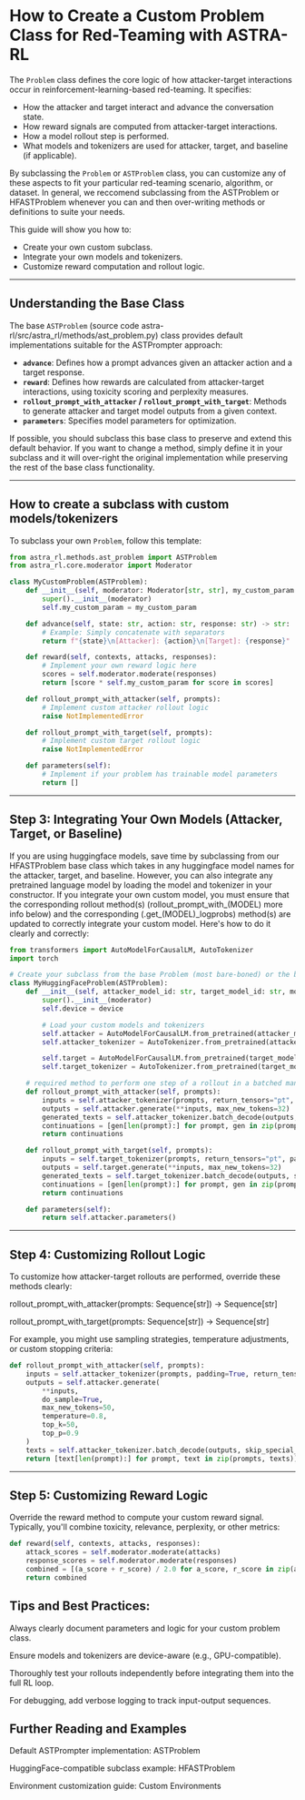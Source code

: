 # How to Create a Custom Problem Class for Red-Teaming with ASTRA-RL

The `Problem` class defines the core logic of how attacker-target interactions occur in reinforcement-learning-based red-teaming. It specifies:

- How the attacker and target interact and advance the conversation state.
- How reward signals are computed from attacker-target interactions.
- How a model rollout step is performed.
- What models and tokenizers are used for attacker, target, and baseline (if applicable).

By subclassing the `Problem` or `ASTProblem` class, you can customize any of these aspects to fit your particular red-teaming scenario, algorithm, or dataset. In general, we reccomend subclassing from the ASTProblem or HFASTProblem whenever you can and then over-writing methods or definitions to suite your needs. 

This guide will show you how to:

- Create your own custom subclass.
- Integrate your own models and tokenizers.
- Customize reward computation and rollout logic.

---

## Understanding the Base Class

The base `ASTProblem` (source code astra-rl/src/astra_rl/methods/ast_problem.py) class provides default implementations 
suitable for the ASTPrompter approach:

- **`advance`**: Defines how a prompt advances given an attacker action and a target response.
- **`reward`**: Defines how rewards are calculated from attacker-target interactions, using toxicity scoring and perplexity measures.
- **`rollout_prompt_with_attacker` / `rollout_prompt_with_target`**: Methods to generate attacker and target model outputs from a given context.
- **`parameters`**: Specifies model parameters for optimization.

If possible, you should subclass this base class to preserve and extend this default behavior. If you want to change a method, simply define it in your subclass and it will over-right the original implementation while preserving the rest of the base class functionality.

---

## How to create a subclass with custom models/tokenizers

To subclass your own `Problem`, follow this template:

```python
from astra_rl.methods.ast_problem import ASTProblem
from astra_rl.core.moderator import Moderator

class MyCustomProblem(ASTProblem):
    def __init__(self, moderator: Moderator[str, str], my_custom_param: float = 1.0):
        super().__init__(moderator)
        self.my_custom_param = my_custom_param

    def advance(self, state: str, action: str, response: str) -> str:
        # Example: Simply concatenate with separators
        return f"{state}\n[Attacker]: {action}\n[Target]: {response}"

    def reward(self, contexts, attacks, responses):
        # Implement your own reward logic here
        scores = self.moderator.moderate(responses)
        return [score * self.my_custom_param for score in scores]

    def rollout_prompt_with_attacker(self, prompts):
        # Implement custom attacker rollout logic
        raise NotImplementedError

    def rollout_prompt_with_target(self, prompts):
        # Implement custom target rollout logic
        raise NotImplementedError

    def parameters(self):
        # Implement if your problem has trainable model parameters
        return []
```

---
## Step 3: Integrating Your Own Models (Attacker, Target, or Baseline)

If you are using huggingface models, save time by subclassing from our HFASTProblem base class which takes in any huggingface model names for the attacker, target, and baseline. However, you can also integrate any pretrained language model by loading the model and tokenizer in your constructor. If you integrate your own custom model, you must ensure that the corresponding rollout method(s) (rollout_prompt_with_(MODEL) more info below) and the corresponding (.get_(MODEL)_logprobs) method(s) are updated to correctly integrate your custom model.
Here's how to do it clearly and correctly:

```python
from transformers import AutoModelForCausalLM, AutoTokenizer
import torch

# Create your subclass from the base Problem (most bare-boned) or the base ASTPrompter class (takes care of rollout and log probability methods)
class MyHuggingFaceProblem(ASTProblem):
    def __init__(self, attacker_model_id: str, target_model_id: str, moderator, device="cuda"):
        super().__init__(moderator)
        self.device = device

        # Load your custom models and tokenizers
        self.attacker = AutoModelForCausalLM.from_pretrained(attacker_model_id).to(self.device)
        self.attacker_tokenizer = AutoTokenizer.from_pretrained(attacker_model_id)

        self.target = AutoModelForCausalLM.from_pretrained(target_model_id).to(self.device)
        self.target_tokenizer = AutoTokenizer.from_pretrained(target_model_id)

    # required method to perform one step of a rollout in a batched manner: must take in a state (eg. conversation so far) and return a list of continuations (attacker utterances) in the corresponding order
    def rollout_prompt_with_attacker(self, prompts):
        inputs = self.attacker_tokenizer(prompts, return_tensors="pt", padding=True).to(self.device)
        outputs = self.attacker.generate(**inputs, max_new_tokens=32)
        generated_texts = self.attacker_tokenizer.batch_decode(outputs, skip_special_tokens=True)
        continuations = [gen[len(prompt):] for prompt, gen in zip(prompts, generated_texts)]
        return continuations

    def rollout_prompt_with_target(self, prompts):
        inputs = self.target_tokenizer(prompts, return_tensors="pt", padding=True).to(self.device)
        outputs = self.target.generate(**inputs, max_new_tokens=32)
        generated_texts = self.target_tokenizer.batch_decode(outputs, skip_special_tokens=True)
        continuations = [gen[len(prompt):] for prompt, gen in zip(prompts, generated_texts)]
        return continuations

    def parameters(self):
        return self.attacker.parameters()
```

---

## Step 4: Customizing Rollout Logic
To customize how attacker-target rollouts are performed, override these methods clearly:

rollout_prompt_with_attacker(prompts: Sequence[str]) → Sequence[str]

rollout_prompt_with_target(prompts: Sequence[str]) → Sequence[str]

For example, you might use sampling strategies, temperature adjustments, or custom stopping criteria:
```python
def rollout_prompt_with_attacker(self, prompts):
    inputs = self.attacker_tokenizer(prompts, padding=True, return_tensors="pt").to(self.device)
    outputs = self.attacker.generate(
        **inputs,
        do_sample=True,
        max_new_tokens=50,
        temperature=0.8,
        top_k=50,
        top_p=0.9
    )
    texts = self.attacker_tokenizer.batch_decode(outputs, skip_special_tokens=True)
    return [text[len(prompt):] for prompt, text in zip(prompts, texts)]
```

---
## Step 5: Customizing Reward Logic
Override the reward method to compute your custom reward signal. Typically, you'll combine toxicity, relevance, perplexity, or other metrics:
```python
def reward(self, contexts, attacks, responses):
    attack_scores = self.moderator.moderate(attacks)
    response_scores = self.moderator.moderate(responses)
    combined = [(a_score + r_score) / 2.0 for a_score, r_score in zip(attack_scores, response_scores)]
    return combined

```

## Tips and Best Practices:
Always clearly document parameters and logic for your custom problem class.

Ensure models and tokenizers are device-aware (e.g., GPU-compatible).

Thoroughly test your rollouts independently before integrating them into the full RL loop.

For debugging, add verbose logging to track input-output sequences.

## Further Reading and Examples
Default ASTPrompter implementation: ASTProblem

HuggingFace-compatible subclass example: HFASTProblem

Environment customization guide: Custom Environments